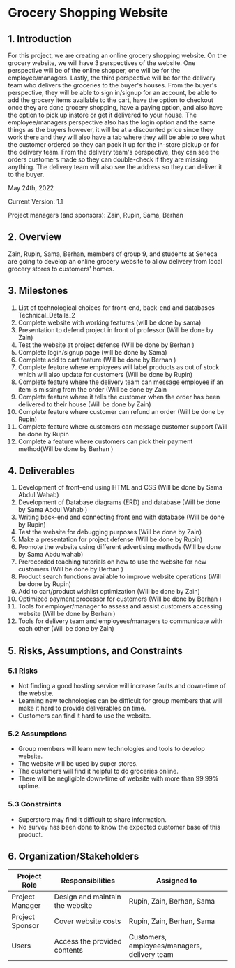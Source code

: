 # Grocery Shopping Website

## 1. Introduction

For this project, we are creating an online grocery shopping website. On the grocery website, we will have 3 perspectives of the website. One perspective will be of the online shopper, one will be for the employee/managers. Lastly, the third perspective will be for the delivery team who delivers the groceries to the buyer's houses. From the buyer's perspective, they will be able to sign in/signup for an account, be able to add the grocery items available to the cart, have the option to checkout once they are done grocery shopping, have a paying option, and also have the option to pick up instore or get it delivered to your house. The employee/managers perspective also has the login option and the same things as the buyers however, it will be at a discounted price since they work there and they will also have a tab where they will be able to see what the customer ordered so they can pack it up for the in-store pickup or for the delivery team. From the delivery team's perspective, they can see the orders customers made so they can double-check if they are missing anything. The delivery team will also see the address so they can deliver it to the buyer.

May 24th, 2022

Current Version: 1.1

Project managers (and sponsors): Zain, Rupin, Sama, Berhan


## 2. Overview

Zain, Rupin, Sama, Berhan, members of group 9, and students at Seneca are going to develop an online grocery website to allow delivery from local grocery stores to customers' homes.


## 3. Milestones
1. List of technological choices for front-end, back-end and databases Technical_Details_2 
2. Complete website with working features (will be done by sama)
3. Presentation to defend project in front of professor (Will be done by Zain)
4. Test the website at project defense  (Will be done by Berhan )
5. Complete login/signup page (will be done by Sama)
6. Complete add to cart feature (Will be done by Berhan )
7. Complete feature where employees will label products as out of stock which will also update for customers (Will be done by Rupin)
8. Complete feature where the delivery team can message employee if an item is missing from the order (Will be done by Zain
9. Complete feature where it tells the customer when the order has been delivered to their house  (Will be done by Zain)
10. Complete feature where customer can refund an order  (Will be done by Rupin)
11. Complete feature where customers can message customer support (Will be done by Rupin
12. Complete a feature where customers can pick their payment method(Will be done by Berhan )


## 4. Deliverables
1. Development of front-end using HTML and CSS (Will be done by Sama Abdul Wahab)
2. Development of Database diagrams (ERD) and database (Will be done by Sama Abdul Wahab )
3. Writing back-end and connecting front end with database (Will be done by Rupin)
4. Test the website for debugging purposes (Will be done by Zain)
5. Make a presentation for project defense (Will be done by Rupin)
6. Promote the website using different advertising methods (Will be done by Sama Abdulwahab)
7. Prerecorded teaching tutorials on how to use the website for new customers (Will be done by Berhan )
8. Product search functions available to improve website operations (Will be done by Rupin)
9. Add to cart/product wishlist optimization (Will be done by Zain)
10. Optimized payment processor for customers  (Will be done by Berhan ) 
11. Tools for employer/manager to assess and assist customers accessing website  (Will be done by Berhan )
12. Tools for delivery team and employees/managers to communicate with each other (Will be done by Zain)

## 5. Risks, Assumptions, and Constraints

### 5.1 Risks

- Not finding a good hosting service will increase faults and down-time of the website.
- Learning new technologies can be difficult for group members that will make it hard to provide deliverables on time.
- Customers can find it hard to use the website.

### 5.2 Assumptions

- Group members will learn new technologies and tools to develop website.
- The website will be used by super stores.
- The customers will find it helpful to do groceries online.
- There will be negligible down-time of website with more than 99.99% uptime.

### 5.3 Constraints

- Superstore may find it difficult to share information.
- No survey has been done to know the expected customer base of this product.


## 6. Organization/Stakeholders

| Project Role | Responsibilities | Assigned to |
| ----------- | ----------- | ----------- |
| Project Manager | Design and maintain the website| Rupin, Zain, Berhan, Sama|
| Project Sponsor | Cover website costs | Rupin, Zain, Berhan, Sama|
| Users | Access the provided contents  | Customers, employees/managers, delivery team|





